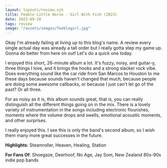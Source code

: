 ```yaml
---
layout: layouts/review.njk
title: Feeble Little Horse - Girl With Fish (2023)
date: 2023-09-20
tags: review
image: "/assets/images/feeblegirl.jpg"
---
```

Okay I'm already failing at living up to this blog's name. A review every single actual day was already a tall order but I really gotta step my game up. Gonna do better from here on out! Let's do a quick one today.

I enjoyed this short, 26-minute album a lot. It's fuzzy, noisy, and guitar-y, three things I love, and it brings the hooks and a strong slacker rock vibe. Does everything sound like the car ride from San Marcos to Houston to me these days because sounds haven't changed that much, because people are doing some awesome callbacks, or because I just can't let go of the past? Or all three.

For as noisy as it is, this album sounds great, that is, you can really distinguish all the different things going on in the mix. There is a lovely variety of instrumentation in the songs including electronic flourishes, moments where the volume drops and swells, emotional acoustic moments, and other surprises.

I really enjoyed this. I see this is only the band's second album, so I wish them many more great successes in the future.

**Highlights**: Steamroller, Heaven, Healing, Station

**For Fans Of**: Shoegaze, Deerhoof, No Age, Jay Som, New Zealand 80s-90s indie pop bands


